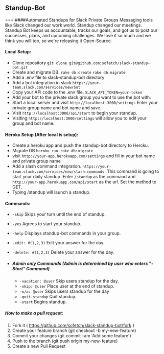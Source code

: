 ## Standup-Bot

===
####Automated Standups for Slack Private Groups
Messaging tools like Slack changed our work world. Standup changed our meetings. Standup Bot keeps us accountable, tracks our goals, and got us to post our successes, plans, and upcoming challenges. We love it so much and we think you will too, so we're releasing it Open-Source.

#### Local Setup:
  * Clone repository `git clone git@github.com:sofetch/slack-standup-bot.git`
  * Create and migrate DB.  `rake db:create` `rake db:migrate`
  * Add a .env file to slack-standup-bot directory
  * Add a bot integration in slack `https://your-team.slack.com/services/new/bot`
  * Copy your API code to the .env file.  `SLACK_API_TOKEN=your-token`
  * Add your bot to the private slack group you want to use the bot with.
  * Start a local server and visit `http://localhost:3000/settings`  Enter your private group name and bot name and save.
  * Visit `http://localhost:3000/api/start` to begin your standup.
  * Visiting `http://localhost:3000/settings` will allow you to edit your group and bot name.


#### Heroku Setup (After local is setup):
  * Create a heroku app and push the standup-bot directory to Heroku.
  * Migrate DB `heroku run rake db:migrate`
  * visit `http://your-app.herokuapp.com/settings` and fill in your bot name and private group name
  * Add a slash command integration. `https://your-team.slack.com/services/new/slash-commands`. This command is going to start your daily standup.  Enter `/standup` as the command and `http://your-app.herokuapp.com/api/start` as the url.  Set the method to GET.
  * Typing /standup will launch a standup.


#### Commands:
  * `-skip`  Skips your turn until the end of standup.
  * `-yes`   Agrees to start your standup.
  * `-help`  Displays standup-bot commands in your group.
  * `-edit: #(1,2,3)` Edit your answer for the day.
  * `-delete: #(1,2,3)` Delete your answer for the day.

  * ##### Admin only Commands (Admin is determined by user who enters "-Start" Command)
    * `-vacation: @user`  Skip users standup for the day.
    * `-skip: @user`  Place user at the end of standup.
    * `-n/a: @user`   Skips users standup for the day
    * `-quit-standup` Quit standup.
    * `-start` Begins standup.


##### How to make a pull request:

1. Fork it ( https://github.com/sofetch/slack-standup-bot/fork )
2. Create your feature branch (git checkout -b my-new-feature)
3. Commit your changes (git commit -am 'Add some feature')
4. Push to the branch (git push origin my-new-feature)
5. Create a new Pull Request

